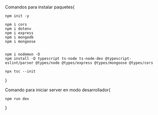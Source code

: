 Comandos para instalar paquetes{

    npm init -y

    npm i cors
    npm i dotenv
    npm i express
    npm i mongodb
    npm i mongoose


    npm i nodemon -D
    npm install -D typescript ts-node ts-node-dev @typescript-eslint/parser @types/node @types/express @types/mongoose @types/cors

    npx tsc --init 
    
}

Comando para iniciar server en modo desarrollador{

    npm run dev

}